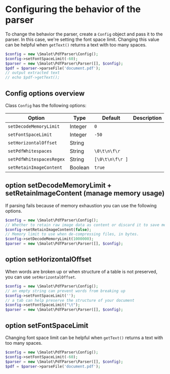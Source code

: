 # Configuring the behavior of the parser

To change the behavior the parser, create a `Config` object and pass it to the parser.
In this case, we're setting the font space limit.
Changing this value can be helpful when `getText()` returns a text with too many spaces.

```php
$config = new \Smalot\PdfParser\Config();
$config->setFontSpaceLimit(-60);
$parser = new \Smalot\PdfParser\Parser([], $config);
$pdf = $parser->parseFile('document.pdf');
// output extracted text
// echo $pdf->getText();
```

## Config options overview

Class `Config` has the following options:

| Option                   | Type    | Default         | Description |
|--------------------------|---------|-----------------|-------------|
| `setDecodeMemoryLimit`   | Integer | `0`             |             |
| `setFontSpaceLimit`      | Integer | `-50`           |             |
| `setHorizontalOffset`    | String  | ` `             |             |
| `setPdfWhitespaces`      | String  | `\0\t\n\f\r `   |             |
| `setPdfWhitespacesRegex` | String  | `[\0\t\n\f\r ]` |             |
| `setRetainImageContent`  | Boolean | `true`          |             |


## option setDecodeMemoryLimit + setRetainImageContent (manage memory usage)

If parsing fails because of memory exhaustion you can use the following options.

```php
$config = new \Smalot\PdfParser\Config();
// Whether to retain raw image data as content or discard it to save memory
$config->setRetainImageContent(false);
// Memory limit to use when de-compressing files, in bytes.
$config->setDecodeMemoryLimit(1000000);
$parser = new \Smalot\PdfParser\Parser([], $config);
```

## option setHorizontalOffset

When words are broken up or when structure of a table is not preserved, you can use `setHorizontalOffset`.

```php
$config = new \Smalot\PdfParser\Config();
// an empty string can prevent words from breaking up
$config->setFontSpaceLimit('');
// a tab can help preserve the structure of your document
$config->setFontSpaceLimit("\t");
$parser = new \Smalot\PdfParser\Parser([], $config);
```

## option setFontSpaceLimit

Changing font space limit can be helpful when `getText()` returns a text with too many spaces.

```php
$config = new \Smalot\PdfParser\Config();
$config->setFontSpaceLimit(-60);
$parser = new \Smalot\PdfParser\Parser([], $config);
$pdf = $parser->parseFile('document.pdf');
```

